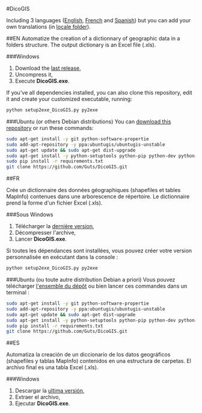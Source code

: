 ﻿#DicoGIS

Including 3 languages ([English](#en), [French](#fr) and [Spanish](#es)) but you can add your own translations (in [locale folder](https://github.com/Guts/DicoGIS/tree/master/data/locale)).

##EN
Automatize the creation of a dictionnary of geographic data in a folders structure. The output dictionary is an Excel file (.xls).

###Windows
 1. Download the [last release](https://github.com/Guts/DicoGIS/releases),
 2. Uncompress it,
 3. Execute **DicoGIS.exe**.

If you've all dependencies installed, you can also clone this repository, edit it and create your customized executable, running:
```bash
python setup2exe_DicoGIS.py py2exe
```

###Ubuntu (or others Debian distributions)
You can [download this repository](https://github.com/Guts/DicoGIS/archive/master.zip) or run these commands:
```bash
sudo apt-get install -y git python-software-propertie
sudo add-apt-repository -y ppa:ubuntugis/ubuntugis-unstable
sudo apt-get update && sudo apt-get dist-upgrade
sudo apt-get install -y python-setuptools python-pip python-dev python-tk python-gdal
sudo pip install -r requirements.txt
git clone https://github.com/Guts/DicoGIS.git
```

##FR

Crée un dictionnaire des données géographiques (shapefiles et tables MapInfo) contenues dans une arborescence de répertoire. Le dictionnaire prend la forme d'un fichier Excel (.xls).

###Sous Windows
 1. Télécharger la [dernière version](https://github.com/Guts/DicoGIS/releases),
 2. Décompresser l'archive,
 3. Lancer **DicoGIS.exe**.

Si toutes les dépendances sont installées, vous pouvez créer votre version personnalisée en exécutant dans la console :
```bash
python setup2exe_DicoGIS.py py2exe
```

###Ubuntu (ou toute autre distribution Debian a priori)
Vous pouvez télécharger [l'ensemble du dépôt](https://github.com/Guts/DicoGIS/archive/master.zip) ou bien lancer ces commandes dans un terminal :
```bash
sudo apt-get install -y git python-software-propertie
sudo add-apt-repository -y ppa:ubuntugis/ubuntugis-unstable
sudo apt-get update && sudo apt-get dist-upgrade
sudo apt-get install -y python-setuptools python-pip python-dev python-tk python-gdal
sudo pip install -r requirements.txt
git clone https://github.com/Guts/DicoGIS.git
```

##ES

Automatiza la creación de un diccionario de los datos geográficos (shapefiles y tablas MapInfo) contenidos en una estructura de carpetas. El archivo final es una tabla Excel (.xls).

###Windows
 1. Descargar la [ultima versión](https://github.com/Guts/DicoGIS/releases),
 2. Extraer el archivo,
 3. Ejecutar **DicoGIS.exe**.
